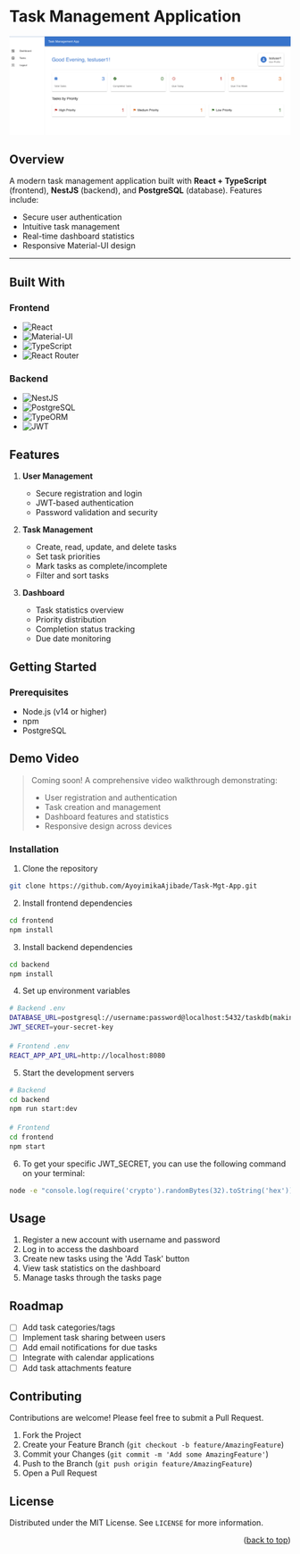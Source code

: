 # Task Management Application

<div align="center">
  <img src="asset/task-app-demo.png" alt="Task Management App Demo" width="800">
</div>

## Overview

A modern task management application built with **React + TypeScript** (frontend), **NestJS** (backend), and **PostgreSQL** (database). Features include:

- Secure user authentication
- Intuitive task management
- Real-time dashboard statistics
- Responsive Material-UI design

---

## Built With

### Frontend
* ![React](https://img.shields.io/badge/React-20232A?style=for-the-badge&logo=react&logoColor=61DAFB)
* ![Material-UI](https://img.shields.io/badge/Material--UI-0081CB?style=for-the-badge&logo=material-ui&logoColor=white)
* ![TypeScript](https://img.shields.io/badge/TypeScript-007ACC?style=for-the-badge&logo=typescript&logoColor=white)
* ![React Router](https://img.shields.io/badge/React_Router-CA4245?style=for-the-badge&logo=react-router&logoColor=white)

### Backend
* ![NestJS](https://img.shields.io/badge/NestJS-E0234E?style=for-the-badge&logo=nestjs&logoColor=white)
* ![PostgreSQL](https://img.shields.io/badge/PostgreSQL-316192?style=for-the-badge&logo=postgresql&logoColor=white)
* ![TypeORM](https://img.shields.io/badge/TypeORM-FE0902?style=for-the-badge)
* ![JWT](https://img.shields.io/badge/JWT-000000?style=for-the-badge&logo=JSON%20web%20tokens&logoColor=white)

## Features

1. **User Management**
   - Secure registration and login
   - JWT-based authentication
   - Password validation and security

2. **Task Management**
   - Create, read, update, and delete tasks
   - Set task priorities
   - Mark tasks as complete/incomplete
   - Filter and sort tasks

3. **Dashboard**
   - Task statistics overview
   - Priority distribution
   - Completion status tracking
   - Due date monitoring

## Getting Started

### Prerequisites

* Node.js (v14 or higher)
* npm
* PostgreSQL

## Demo Video

> Coming soon! A comprehensive video walkthrough demonstrating:
> - User registration and authentication
> - Task creation and management
> - Dashboard features and statistics
> - Responsive design across devices

### Installation

1. Clone the repository
```sh
git clone https://github.com/AyoyimikaAjibade/Task-Mgt-App.git
```

2. Install frontend dependencies
```sh
cd frontend
npm install
```

3. Install backend dependencies
```sh
cd backend
npm install
```

4. Set up environment variables
```sh
# Backend .env
DATABASE_URL=postgresql://username:password@localhost:5432/taskdb(making stuff up set up your DB)
JWT_SECRET=your-secret-key

# Frontend .env
REACT_APP_API_URL=http://localhost:8080
```

5. Start the development servers
```sh
# Backend
cd backend
npm run start:dev

# Frontend
cd frontend
npm start
```

6. To get your specific JWT_SECRET, you can use the following command on your terminal:
```sh
node -e "console.log(require('crypto').randomBytes(32).toString('hex'))"
```

## Usage

1. Register a new account with username and password
2. Log in to access the dashboard
3. Create new tasks using the 'Add Task' button
4. View task statistics on the dashboard
5. Manage tasks through the tasks page

## Roadmap

- [ ] Add task categories/tags
- [ ] Implement task sharing between users
- [ ] Add email notifications for due tasks
- [ ] Integrate with calendar applications
- [ ] Add task attachments feature

## Contributing

Contributions are welcome! Please feel free to submit a Pull Request.

1. Fork the Project
2. Create your Feature Branch (`git checkout -b feature/AmazingFeature`)
3. Commit your Changes (`git commit -m 'Add some AmazingFeature'`)
4. Push to the Branch (`git push origin feature/AmazingFeature`)
5. Open a Pull Request

## License

Distributed under the MIT License. See `LICENSE` for more information.

<p align="right">(<a href="#readme-top">back to top</a>)</p>
